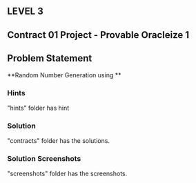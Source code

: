 ## LEVEL 3

## Contract 01 Project - Provable Oracleize 1

## Problem Statement

**Random Number Generation using **

### Hints

"hints" folder has hint

### Solution

"contracts" folder has the solutions.

### Solution Screenshots

"screenshots" folder has the screenshots.
